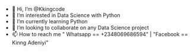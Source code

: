 - 👋 Hi, I’m @Kkingcode
- 👀 I’m interested in Data Science with Python
- 🌱 I’m currently learning Python
- 💞️ I’m looking to collaborate on any Data Science project
- 📫 How to reach me " Whatsapp == +2348069686594" | "Facebook == Kinng Adeniyi"

<!---
Kkingcode/Kkingcode is a ✨ special ✨ repository because its `README.md` (this file) appears on your GitHub profile.
You can click the Preview link to take a look at your changes.
--->
